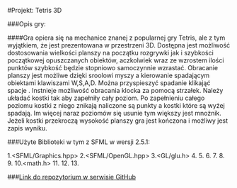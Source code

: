 #Projekt: Tetris 3D

###Opis gry:

####Gra opiera się na mechanice znanej z popularnej gry Tetris, ale z tym wyjątkiem, że jest prezentowana w przestrzeni 3D. Dostępna jest możliwość dostosowania wielkości planszy na początku rozgrywki jak i szybkości początkowej opuszczanych obiektów, aczkolwiek wraz ze wzrostem ilości punktów szybkość będzie stopniowo samoczynnie wzrastać. Obracanie planszy jest możliwe dzięki sroolowi myszy a kierowanie spadającym obiektami klawiszami  W,S,A,D. Można przyspieszyć spadanie klikająć spacje . Instnieje możliwość obracania klocka za pomocą strzałek. Należy układać kostki tak aby zapełniły cały poziom. Po zapełnieniu całego poziomu kostki z niego znikają naliczone są punkty a kostki które są wyżej spadają. Im więcej naraz poziomów się usunie tym większy jest mnożnik. Jeżeli kostki przekroczą wysokość planszy gra jest kończona i możliwy jest zapis wyniku.

###Użyte Biblioteki w tym z SFML w wersji 2.5.1:

 1.<SFML/Graphics.hpp>
 2.<SFML/OpenGL.hpp>
 3.<GL/glu.h>
 4.<iostream>
 5.<cstdlib>
 6.<ctime>
 7.<string>
 8.<vector>
 9.<memory>
 10.<math.h>
 11.<fstream>
 12.<sstream>
 13.<string>





###[Link do repozytorium w serwisie GitHub](https://github.com/Worki56/Gra_na_zaliczenie_PSiO_Wiktor_Rosinski)